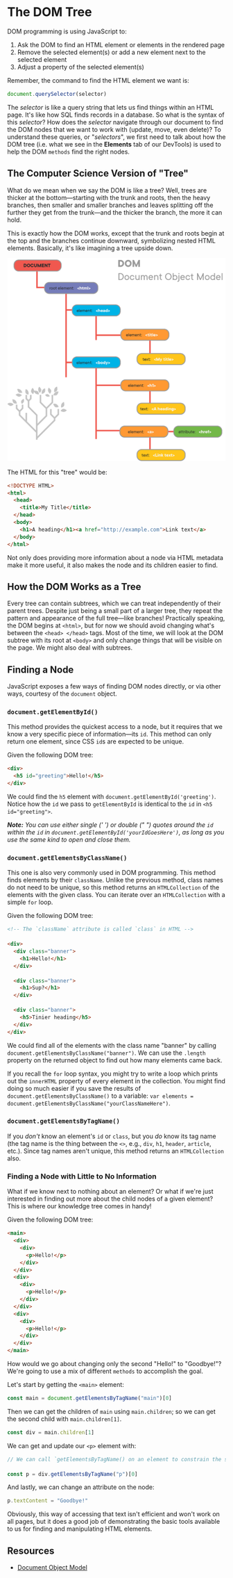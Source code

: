 # The DOM Tree

DOM programming is using JavaScript to:

1. Ask the DOM to find an HTML element or elements in the rendered page
2. Remove the selected element(s) or add a new element next to the selected element
3. Adjust a property of the selected element(s)

Remember, the command to find the HTML element we want is:

```javascript
document.querySelector(selector)
```

The _selector_ is like a query string that lets us find things within an HTML page. It's like how SQL finds records in a database. So what is the syntax of this _selector_? How does the _selector_ navigate through our document to find the DOM nodes that we want to work with (update, move, even delete)? To understand these queries, or "_selectors_", we first need to talk about how the DOM tree (i.e. what we see in the **Elements** tab of our DevTools) is used to help the DOM `methods` find the right nodes.

## The Computer Science Version of "Tree"

What do we mean when we say the DOM is like a tree? Well, trees are thicker at the bottom—starting with the trunk and roots, then the heavy branches, then smaller and smaller branches and leaves splitting off the further they get from the trunk—and the thicker the branch, the more it can hold.

This is exactly how the DOM works, except that the trunk and roots begin at the top and the branches continue downward, symbolizing nested HTML elements. Basically, it's like imagining a tree upside down.

![Example of the JavaScript querySelector method](/public/images/front-end-web-programming-in-javascript/dom-tree.png)

The HTML for this "tree" would be:

```html
<!DOCTYPE HTML>
<html>
  <head>
    <title>My Title</title>
  </head>
  <body>
    <h1>A heading</h1><a href="http://example.com">Link text</a>
  </body>
</html>
```

Not only does providing more information about a node via HTML metadata make it more useful, it also makes the node and its children easier to find.

## How the DOM Works as a Tree

Every tree can contain subtrees, which we can treat independently of their parent trees. Despite just being a small part of a larger tree, they repeat the pattern and appearance of the full tree—like branches! Practically speaking, the DOM begins at `<html>`, but for now we should avoid changing what's between the `<head> </head>` tags. Most of the time, we will look at the DOM subtree with its root at `<body>` and only change things that will be visible on the page. We might also deal with subtrees.

## Finding a Node

JavaScript exposes a few ways of finding DOM nodes directly, or via other ways, courtesy of the `document` object.

### `document.getElementById()`

This method provides the quickest access to a node, but it requires that we know a very specific piece of information—its `id`. This method can only return one element, since CSS `id`s are expected to be unique.

Given the following DOM tree:

```html
<div>
  <h5 id="greeting">Hello!</h5>
</div>
```

We could find the `h5` element with `document.getElementById('greeting')`. Notice how the `id` we pass to `getElementById` is identical to the `id` in `<h5 id="greeting">`.

_**Note:** You can use either single (' ') or double (" ") quotes around the `id` within the `id` in `document.getElementById('yourIdGoesHere')`, as long as you use the same kind to open and close them._

### `document.getElementsByClassName()`

This one is also very commonly used in DOM programming. This method finds elements by their `className`. Unlike the previous method, class names do not need to be unique, so this method returns an `HTMLCollection` of the elements with the given class. You can iterate over an `HTMLCollection` with a simple `for` loop.

Given the following DOM tree:

```html
<!-- The `className` attribute is called `class` in HTML -->

<div>
  <div class="banner">
    <h1>Hello!</h1>
  </div>

  <div class="banner">
    <h1>Sup?</h1>
  </div>

  <div class="banner">
    <h5>Tinier heading</h5>
  </div>
</div>
```

We could find all of the elements with the class name "banner" by calling `document.getElementsByClassName("banner")`. We can use the `.length` property on the returned object to find out how many elements came back.

If you recall the `for` loop syntax, you might try to write a loop which prints out the `innerHTML` property of every element in the collection. You might find doing so much easier if you save the results of `document.getElementsByClassName()` to a variable: `var elements = document.getElementsByClassName("yourClassNameHere")`.

### `document.getElementsByTagName()`

If you _don't_ know an element's `id` or `class`, but you _do_ know its tag name (the tag name is the thing between the `<>`, e.g., `div`, `h1`, `header`, `article`, etc.). Since tag names aren't unique, this method returns an `HTMLCollection` also.

### Finding a Node with Little to No Information

What if we know next to nothing about an element? Or what if we're just interested in finding out more about the child nodes of a given element? This is where our knowledge tree comes in handy!

Given the following DOM tree:

```html
<main>
  <div>
    <div>
      <p>Hello!</p>
    </div>
  </div>
  <div>
    <div>
      <p>Hello!</p>
    </div>
  </div>
  <div>
    <div>
      <p>Hello!</p>
    </div>
  </div>
</main>
```

How would we go about changing only the second "Hello!" to "Goodbye!"? We're going to use a mix of different `methods` to accomplish the goal.

Let's start by getting the `<main>` element:

```javascript
const main = document.getElementsByTagName("main")[0]
```

Then we can get the children of `main` using `main.children`; so we can get the second child with `main.children[1]`.

```javascript
const div = main.children[1]
```

We can get and update our `<p>` element with:

```javascript
// We can call `getElementsByTagName() on an element to constrain the search to its children!

const p = div.getElementsByTagName("p")[0]
```

And lastly, we can change an attribute on the node:

```javascript
p.textContent = "Goodbye!"
```

Obviously, this way of accessing that text isn't efficient and won't work on all pages, but it does a good job of demonstrating the basic tools available to us for finding and manipulating HTML elements.

## Resources

- [Document Object Model](https://developer.mozilla.org/en-US/docs/Web/API/Document_Object_Model)
